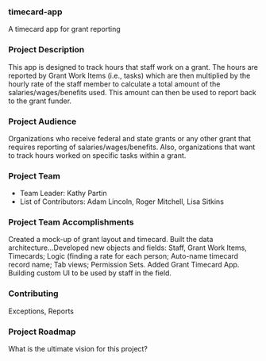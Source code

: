 ### timecard-app
A timecard app for grant reporting

### Project Description
This app is designed to track hours that staff work on a grant. The hours are reported by Grant Work Items (i.e., tasks) which are then multiplied by the hourly rate of the staff member to calculate a total amount of the salaries/wages/benefits used. This amount can then be used to report back to the grant funder.

### Project Audience
Organizations who receive federal and state grants or any other grant that requires reporting of salaries/wages/benefits. Also, organizations that want to track hours worked on specific tasks within a grant.

### Project Team

* Team Leader: Kathy Partin
* List of Contributors: Adam Lincoln, Roger Mitchell, Lisa Sitkins

### Project Team Accomplishments
Created a mock-up of grant layout and timecard. Built the data architecture...Developed new objects and fields: Staff, Grant Work Items, Timecards; Logic (finding a rate for each person; Auto-name timecard record name; Tab views; Permission Sets. Added Grant Timecard App. Building custom UI to be used by staff in the field.

### Contributing
Exceptions, Reports

### Project Roadmap
What is the ultimate vision for this project?
